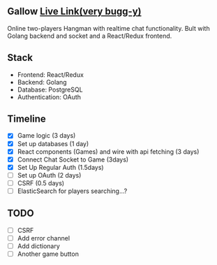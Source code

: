 ## Gallow [Live Link(very bugg-y)](http://52.52.107.149)
Online two-players Hangman with realtime chat functionality.
Bult with Golang backend and socket and a React/Redux frontend. 


## Stack
- Frontend: React/Redux
- Backend: Golang
- Database: PostgreSQL
- Authentication: OAuth

## Timeline
- [x] Game logic (3 days) 
- [x] Set up databases (1 day)
- [x] React components (Games) and wire with api fetching (3 days)
- [x] Connect Chat Socket to Game (3days)
- [x] Set Up Regular Auth (1.5days)
- [ ] Set up OAuth (2 days)
- [ ] CSRF (0.5 days)
- [ ] ElasticSearch for players searching...?

## TODO
- [ ] CSRF
- [ ] Add error channel
- [ ] Add dictionary
- [ ] Another game button
